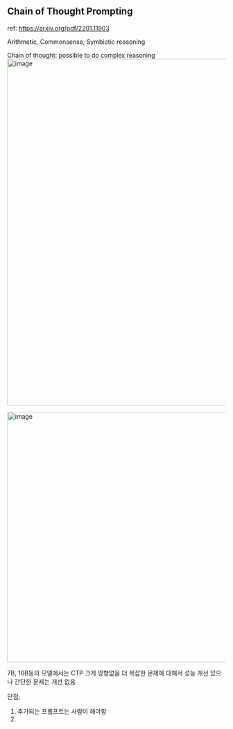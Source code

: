 

## Chain of Thought Prompting
ref: https://arxiv.org/pdf/2201.11903</br>

Arithmetic, Commonsense, Symbiotic reasoning

Chain of thought: possible to do complex reasoning</br>
<img width="798" alt="image" src="https://github.com/user-attachments/assets/8cbcfebf-1229-4f1d-801a-373ef1b14624">


<img width="576" alt="image" src="https://github.com/user-attachments/assets/3a3bb72e-b2f4-416d-b947-c78928613d7d">


7B, 10B등의 모델에서는 CTP 크게 영향없음 
더 복잡한 문제에 대해서 성능 개선 있으나 간단한 문제는 개선 없음

단점;
1) 추가되는 프롬프트는 사람이 해야함
2) 
